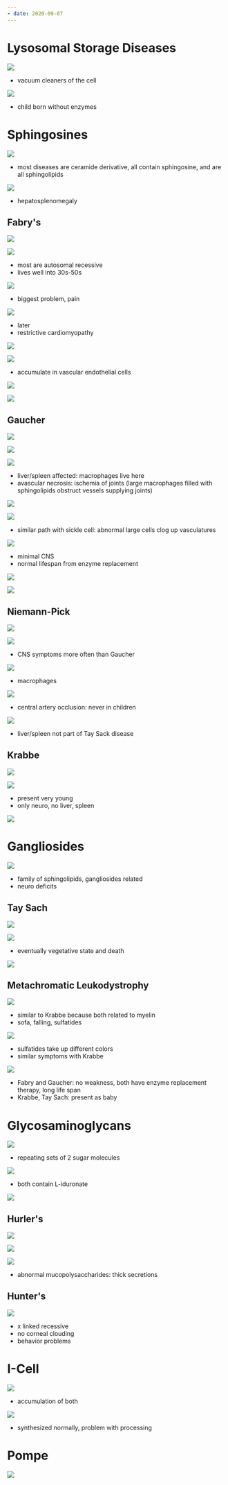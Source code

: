 ```yaml
---
- date: 2020-09-07
---
```


# Lysosomal Storage Diseases

![](https://i.imgur.com/aPTmH4X.jpg)

- vacuum cleaners of the cell

![](https://i.imgur.com/camgLzX.jpg)

- child born without enzymes

# Sphingosines

![](https://i.imgur.com/KnDj0CN.jpg)

- most diseases are ceramide derivative, all contain sphingosine, and are all sphingolipids

![](https://i.imgur.com/LF1sSnn.jpg)

- hepatosplenomegaly

## Fabry's

![](https://i.imgur.com/eXQaOFB.jpg)

![](https://i.imgur.com/xA9f5Xs.jpg)

- most are autosomal recessive
- lives well into 30s-50s

![](https://i.imgur.com/7j6BiJg.jpg)

- biggest problem, pain

![](https://i.imgur.com/wllma0s.jpg)

- later
- restrictive cardiomyopathy

![](https://i.imgur.com/rIisgLt.jpg)

![](https://i.imgur.com/knnJitz.jpg)

- accumulate in vascular endothelial cells

![](https://i.imgur.com/uWvEdsS.jpg)

![](https://i.imgur.com/DLPkiig.jpg)

## Gaucher

![](https://i.imgur.com/TvOEikX.jpg)

![](https://i.imgur.com/WyqLnO8.jpg)

![](https://i.imgur.com/W4tDJRW.jpg)

- liver/spleen affected: macrophages live here
- avascular necrosis: ischemia of joints (large macrophages filled with sphingolipids obstruct vessels supplying joints)

![](https://i.imgur.com/7dTQuIN.jpg)

![](https://i.imgur.com/XNOs51r.jpg)

- similar path with sickle cell: abnormal large cells clog up vasculatures

![](https://i.imgur.com/qYxp4hl.jpg)

- minimal CNS
- normal lifespan from enzyme replacement

![](https://i.imgur.com/ToosIPL.jpg)

![](https://i.imgur.com/K2PWE9f.jpg)

## Niemann-Pick

![](https://i.imgur.com/tzpr3kJ.jpg)

![](https://i.imgur.com/UeoTmB6.jpg)

- CNS symptoms more often than Gaucher

![](https://i.imgur.com/KHFAIRN.jpg)

- macrophages

![](https://i.imgur.com/p3g9xmj.jpg)

- central artery occlusion: never in children

![](https://i.imgur.com/3Vw6Mrl.jpg)

- liver/spleen not part of Tay Sack disease

## Krabbe

![](https://i.imgur.com/GPq12gl.jpg)

![](https://i.imgur.com/F9FtvJu.jpg)

- present very young
- only neuro, no liver, spleen

![](https://i.imgur.com/1yMgbzG.jpg)

# Gangliosides

![](https://i.imgur.com/DIJn9nk.jpg)

- family of sphingolipids, gangliosides related
- neuro deficits

## Tay Sach

![](https://i.imgur.com/BtXBx3Z.jpg)

![](https://i.imgur.com/fh3z6vc.jpg)

- eventually vegetative state and death

![](https://i.imgur.com/997LiNK.jpg)

## Metachromatic Leukodystrophy

![](https://i.imgur.com/MKNeFgw.jpg)

- similar to Krabbe because both related to myelin
- sofa, falling, sulfatides

![](https://i.imgur.com/1yLDDKe.jpg)

- sulfatides take up different colors
- similar symptoms with Krabbe

![](https://i.imgur.com/goXMIQH.jpg)

- Fabry and Gaucher: no weakness, both have enzyme replacement therapy, long life span
- Krabbe, Tay Sach: present as baby

# Glycosaminoglycans

![](https://i.imgur.com/hWuzRuR.jpg)

- repeating sets of 2 sugar molecules

![](https://i.imgur.com/9C3qCNA.jpg)

- both contain L-iduronate

![](https://i.imgur.com/FD8hWQU.jpg)

## Hurler's

![](https://i.imgur.com/HJIMRad.jpg)

![](https://i.imgur.com/qCosdJF.jpg)

![](https://i.imgur.com/phUcYNJ.jpg)

- abnormal mucopolysaccharides: thick secretions

## Hunter's

![](https://i.imgur.com/o3ggf2J.jpg)

- x linked recessive
- no corneal clouding
- behavior problems

# I-Cell

![](https://i.imgur.com/D13aiww.jpg)

- accumulation of both

![](https://i.imgur.com/KGARQgZ.jpg)

- synthesized normally, problem with processing

# Pompe

![](https://i.imgur.com/eI5HRhr.jpg)
